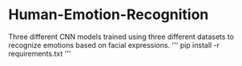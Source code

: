 # Human-Emotion-Recognition
Three different CNN models trained using three different datasets to recognize emotions based on facial expressions.
'''
pip install -r requirements.txt
'''
